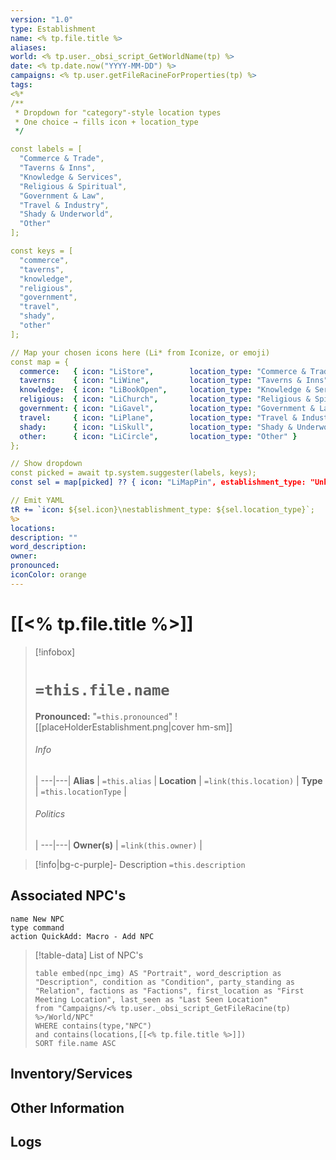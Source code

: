 ```yaml
---
version: "1.0"
type: Establishment
name: <% tp.file.title %>
aliases:
world: <% tp.user._obsi_script_GetWorldName(tp) %>
date: <% tp.date.now("YYYY-MM-DD") %>
campaigns: <% tp.user.getFileRacineForProperties(tp) %>
tags:
<%*
/**
 * Dropdown for "category"-style location types
 * One choice → fills icon + location_type
 */

const labels = [
  "Commerce & Trade",
  "Taverns & Inns",
  "Knowledge & Services",
  "Religious & Spiritual",
  "Government & Law",
  "Travel & Industry",
  "Shady & Underworld",
  "Other"
];

const keys = [
  "commerce",
  "taverns",
  "knowledge",
  "religious",
  "government",
  "travel",
  "shady",
  "other"
];

// Map your chosen icons here (Li* from Iconize, or emoji)
const map = {
  commerce:   { icon: "LiStore",        location_type: "Commerce & Trade" },
  taverns:    { icon: "LiWine",         location_type: "Taverns & Inns" },
  knowledge:  { icon: "LiBookOpen",     location_type: "Knowledge & Services" },
  religious:  { icon: "LiChurch",       location_type: "Religious & Spiritual" },
  government: { icon: "LiGavel",        location_type: "Government & Law" },
  travel:     { icon: "LiPlane",        location_type: "Travel & Industry" },
  shady:      { icon: "LiSkull",        location_type: "Shady & Underworld" },
  other:      { icon: "LiCircle",       location_type: "Other" }
};

// Show dropdown
const picked = await tp.system.suggester(labels, keys);
const sel = map[picked] ?? { icon: "LiMapPin", establishment_type: "Unknown" };

// Emit YAML
tR += `icon: ${sel.icon}\nestablishment_type: ${sel.location_type}`;
%>
locations:
description: ""
word_description:
owner:
pronounced:
iconColor: orange
---
```

# [[<% tp.file.title %>]]

> [!infobox]
> # `=this.file.name`
> **Pronounced:**  "`=this.pronounced`"
> ![[placeHolderEstablishment.png|cover hm-sm]]
> ###### Info
>  |
> ---|---|
> **Alias** | `=this.alias` |
> **Location** | `=link(this.location)` |
> **Type** | `=this.locationType` |
> ###### Politics
>  |
> ---|---|
> **Owner(s)** | `=link(this.owner)` |

> [!info|bg-c-purple]- Description
>`=this.description`

## Associated NPC's
```button
name New NPC
type command
action QuickAdd: Macro - Add NPC
```
> [!table-data] List of NPC's
>```dataview
> table embed(npc_img) AS "Portrait", word_description as "Description", condition as "Condition", party_standing as "Relation", factions as "Factions", first_location as "First Meeting Location", last_seen as "Last Seen Location"
> from "Campaigns/<% tp.user._obsi_script_GetFileRacine(tp) %>/World/NPC"
> WHERE contains(type,"NPC") 
> and contains(locations,[[<% tp.file.title %>]])
> SORT file.name ASC
> ```

## Inventory/Services

## Other Information

## Logs

